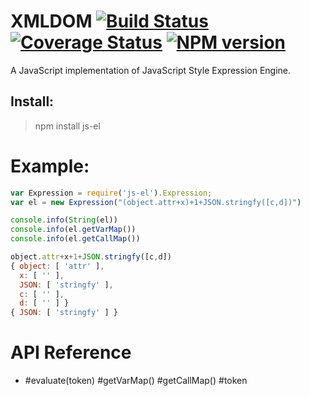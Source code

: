 # XMLDOM [![Build Status](https://secure.travis-ci.org/bigeasy/xmldom.png?branch=master)](http://travis-ci.org/bigeasy/xmldom) [![Coverage Status](https://coveralls.io/repos/bigeasy/xmldom/badge.png?branch=master)](https://coveralls.io/r/bigeasy/xmldom) [![NPM version](https://badge.fury.io/js/xmldom.png)](http://badge.fury.io/js/xmldom)

A JavaScript implementation of JavaScript Style Expression Engine.

Install:
-------
>npm install js-el

Example:
====
```javascript
var Expression = require('js-el').Expression;
var el = new Expression("(object.attr+x)+1+JSON.stringfy([c,d])")

console.info(String(el))
console.info(el.getVarMap())
console.info(el.getCallMap())
```

```javascript
object.attr+x+1+JSON.stringfy([c,d])
{ object: [ 'attr' ],
  x: [ '' ],
  JSON: [ 'stringfy' ],
  c: [ '' ],
  d: [ '' ] }
{ JSON: [ 'stringfy' ] }
```
API Reference
=====

 * [Expression]:
 	Constructor
 	#evaluate(token)
 	#getVarMap()
 	#getCallMap()
 	#token
